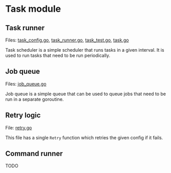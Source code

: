 # Task module

## Task runner

Files: [task_config.go](./task_config.go), [task_runner.go](./task_runner.go), [task_test.go](./task_test.go), [task.go](./task.go)

Task scheduler is a simple scheduler that runs tasks in a given interval. It is used to run tasks that need to be run periodically.

## Job queue

Files: [job_queue.go](./job_queue.go)

Job queue is a simple queue that can be used to queue jobs that need to be run in a separate goroutine.

## Retry logic

File: [retry.go](./retry.go)

This file has a single `Retry` function which retries the given config if it fails.

## Command runner

TODO
